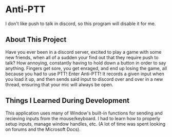 # Anti-PTT
I don't like push to talk in discord, so this program will disable it for me. 

## About This Project
Have you ever been in a discord server, excited to play a game with some new friends, 
when all of a sudden your find out that they require push to talk? How annoying,
constantly having to hold down a button in order to say anything. Fingers get sore,
you get enraged, and end up losing the game, all because you had to use PTT! Enter
Anti-PTT! It records a given input when you load it up, and then sends said input to
discord over and over in a new thread, ensuring that your mic will always be open.

## Things I Learned During Development
This application uses many of Window's built-in functions for sending
and recieving inputs from the mouse/keyboard. I had to learn how to
properly setup inputs, manage window handles, etc. (A lot of time was
spent looking on forums and the Microsoft Docs).
